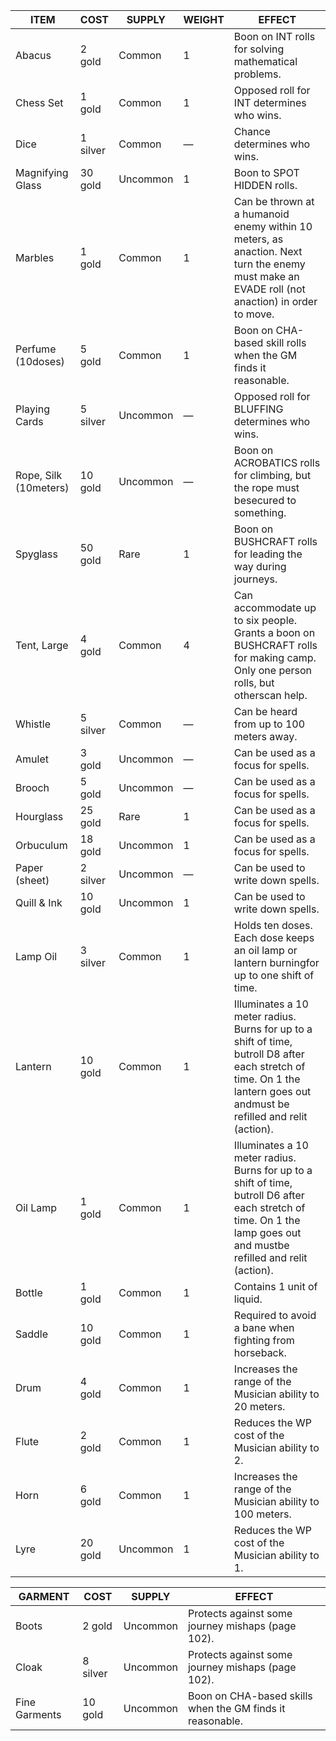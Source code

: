 | ITEM                  | COST     | SUPPLY   | WEIGHT | EFFECT                                                                                                                                                                   |
| --------------------- | -------- | -------- | ------ | ------------------------------------------------------------------------------------------------------------------------------------------------------------------------ |
| Abacus                | 2 gold   | Common   | 1      | Boon on INT rolls for solving mathematical problems.                                                                                                                     |
| Chess Set             | 1 gold   | Common   | 1      | Opposed roll for INT determines who wins.                                                                                                                                |
| Dice                  | 1 silver | Common   | —      | Chance determines who wins.                                                                                                                                              |
| Magnifying Glass      | 30 gold  | Uncommon | 1      | Boon to SPOT HIDDEN rolls.                                                                                                                                               |
| Marbles               | 1 gold   | Common   | 1      | Can be thrown at a humanoid enemy within 10 meters, as anaction. Next turn the enemy must make an EVADE roll (not anaction) in order to move.                            |
| Perfume (10doses)     | 5 gold   | Common   | 1      | Boon on CHA-based skill rolls when the GM finds it reasonable.                                                                                                           |
| Playing Cards         | 5 silver | Uncommon | —      | Opposed roll for BLUFFING determines who wins.                                                                                                                           |
| Rope, Silk (10meters) | 10 gold  | Uncommon | —      | Boon on ACROBATICS rolls for climbing, but the rope must besecured to something.                                                                                         |
| Spyglass              | 50 gold  | Rare     | 1      | Boon on BUSHCRAFT rolls for leading the way during journeys.                                                                                                             |
| Tent, Large           | 4 gold   | Common   | 4      | Can accommodate up to six people. Grants a boon on BUSHCRAFT rolls for making camp. Only one person rolls, but otherscan help.                                           |
| Whistle               | 5 silver | Common   | —      | Can be heard from up to 100 meters away.                                                                                                                                 |
| Amulet                | 3 gold   | Uncommon | —      | Can be used as a focus for spells.                                                                                                                                       |
| Brooch                | 5 gold   | Uncommon | —      | Can be used as a focus for spells.                                                                                                                                       |
| Hourglass             | 25 gold  | Rare     | 1      | Can be used as a focus for spells.                                                                                                                                       |
| Orbuculum             | 18 gold  | Uncommon | 1      | Can be used as a focus for spells.                                                                                                                                       |
| Paper (sheet)         | 2 silver | Uncommon | —      | Can be used to write down spells.                                                                                                                                        |
| Quill & Ink           | 10 gold  | Uncommon | 1      | Can be used to write down spells.                                                                                                                                        |
| Lamp Oil              | 3 silver | Common   | 1      | Holds ten doses. Each dose keeps an oil lamp or lantern burningfor up to one shift of time.                                                                              |
| Lantern               | 10 gold  | Common   | 1      | Illuminates a 10 meter radius. Burns for up to a shift of time, butroll D8 after each stretch of time. On 1 the lantern goes out andmust be refilled and relit (action). |
| Oil Lamp              | 1 gold   | Common   | 1      | Illuminates a 10 meter radius. Burns for up to a shift of time, butroll D6 after each stretch of time. On 1 the lamp goes out and mustbe refilled and relit (action).    |
| Bottle                | 1 gold   | Common   | 1      | Contains 1 unit of liquid.                                                                                                                                               |
| Saddle                | 10 gold  | Common   | 1      | Required to avoid a bane when fighting from horseback.                                                                                                                   |
| Drum                  | 4 gold   | Common   | 1      | Increases the range of the Musician ability to 20 meters.                                                                                                                |
| Flute                 | 2 gold   | Common   | 1      | Reduces the WP cost of the Musician ability to 2.                                                                                                                        |
| Horn                  | 6 gold   | Common   | 1      | Increases the range of the Musician ability to 100 meters.                                                                                                               |
| Lyre                  | 20 gold  | Uncommon | 1      | Reduces the WP cost of the Musician ability to 1.                                                                                                                        |


| GARMENT       | COST     | SUPPLY   | EFFECT                                                    |
| ------------- | -------- | -------- | --------------------------------------------------------- |
| Boots         | 2 gold   | Uncommon | Protects against some journey mishaps (page 102).         |
| Cloak         | 8 silver | Uncommon | Protects against some journey mishaps (page 102).         |
| Fine Garments | 10 gold  | Uncommon | Boon on CHA-based skills when the GM finds it reasonable. |